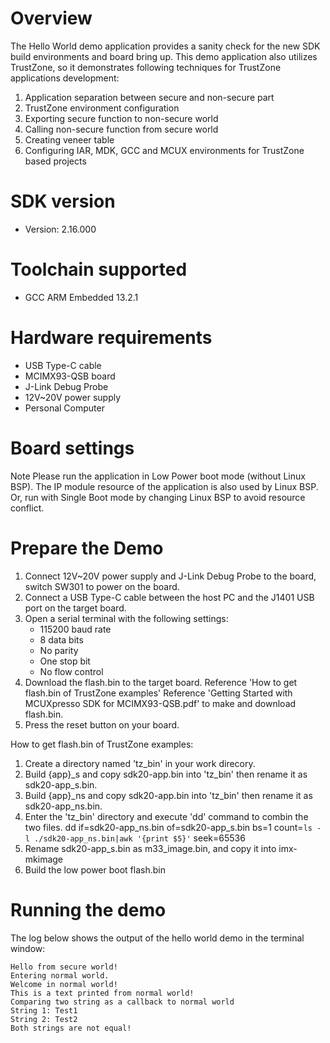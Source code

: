 Overview
========
The Hello World demo application provides a sanity check for the new SDK build environments and board bring up. This demo application also utilizes TrustZone, 
so it demonstrates following techniques for TrustZone applications development:
1. Application separation between secure and non-secure part
2. TrustZone environment configuration
3. Exporting secure function to non-secure world
4. Calling non-secure function from secure world
4. Creating veneer table
5. Configuring IAR, MDK, GCC and MCUX environments for TrustZone based projects

SDK version
===========
- Version: 2.16.000

Toolchain supported
===================
- GCC ARM Embedded  13.2.1

Hardware requirements
=====================
- USB Type-C cable
- MCIMX93-QSB board
- J-Link Debug Probe
- 12V~20V power supply
- Personal Computer

Board settings
==============

Note
Please run the application in Low Power boot mode (without Linux BSP).
The IP module resource of the application is also used by Linux BSP.
Or, run with Single Boot mode by changing Linux BSP to avoid resource
conflict.

Prepare the Demo
================
1.  Connect 12V~20V power supply and J-Link Debug Probe to the board, switch SW301 to power on the board.
2.  Connect a USB Type-C cable between the host PC and the J1401 USB port on the target board.
3.  Open a serial terminal with the following settings:
    - 115200 baud rate
    - 8 data bits
    - No parity
    - One stop bit
    - No flow control
4.  Download the flash.bin to the target board.
    Reference 'How to get flash.bin of TrustZone examples'
    Reference 'Getting Started with MCUXpresso SDK for MCIMX93-QSB.pdf' to make and download flash.bin.
5.  Press the reset button on your board.

How to get flash.bin of TrustZone examples:
1.  Create a directory named 'tz_bin' in your work direcory.
2.  Build {app}_s and copy sdk20-app.bin into 'tz_bin' then rename it as sdk20-app_s.bin.
3.  Build {app}_ns and copy sdk20-app.bin into 'tz_bin' then rename it as sdk20-app_ns.bin.
4.  Enter the 'tz_bin' directory and execute 'dd' command to combin the two files.
    dd if=sdk20-app_ns.bin of=sdk20-app_s.bin bs=1 count=`ls -l ./sdk20-app_ns.bin|awk '{print $5}'` seek=65536
5.  Rename sdk20-app_s.bin as m33_image.bin, and copy it into imx-mkimage
6.  Build the low power boot flash.bin

Running the demo
================
The log below shows the output of the hello world demo in the terminal window:
~~~~~~~~~~~~~~~~~~~~~~~~~~~~~~~~~~~
Hello from secure world!
Entering normal world.
Welcome in normal world!
This is a text printed from normal world!
Comparing two string as a callback to normal world
String 1: Test1
String 2: Test2
Both strings are not equal!
~~~~~~~~~~~~~~~~~~~~~~~~~~~~~~~~~~~
